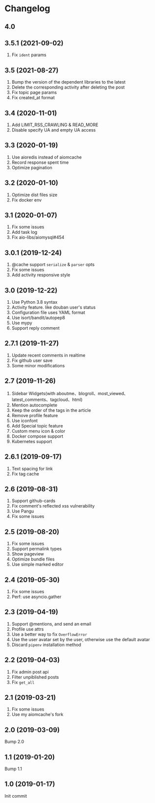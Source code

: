 # Changelog
## 4.0

## 3.5.1 (2021-09-02)

1. Fix `ident` params

## 3.5 (2021-08-27)

1. Bump the version of the dependent libraries to the latest
2. Delete the corresponding activity after deleting the post
3. Fix topic page params
4. Fix created_at format

## 3.4 (2020-11-01)

1. Add LIMIT_RSS_CRAWLING & READ_MORE
2. Disable specify UA and empty UA access

## 3.3 (2020-01-19)

1. Use aioredis instead of aiomcache
2. Record response spent time
3. Optimize pagination

## 3.2 (2020-01-10)

1. Optimize dist files size
2. Fix docker env

## 3.1 (2020-01-07)

1. Fix some issues
2. Add task log
3. Fix aio-libs/aiomysql#454

## 3.0.1 (2019-12-24)

1. @cache support `serialize` & `parser` opts
2. Fix some issues
3. Add activity responsive style

## 3.0 (2019-12-22)

1. Use Python 3.8 syntax
2. Activity feature. like douban user's status
3. Configuration file uses YAML format
4. Use isort/bandit/autopep8
5. Use mypy
6. Support reply comment

## 2.7.1 (2019-11-27)

1. Update recent comments in realtime
2. Fix github user save
3. Some minor modifications

## 2.7 (2019-11-26)

1. Sidebar Widgets(with aboutme、blogroll、most\_viewed、latest\_comments、tagcloud、html)
2. Mention autocomplete
3. Keep the order of the tags in the article
4. Remove profile feature
5. Use iconfont
6. Add Special topic feature
7. Custom menu icon & color
8. Docker compose support
9. Kubernetes support

## 2.6.1 (2019-09-17)

1. Text spacing for link
2. Fix tag cache

## 2.6 (2019-08-31)

1. Support github-cards
2. Fix comment's reflected xss vulnerability
3. Use Pangu
4. Fix some issues

## 2.5 (2019-08-20)

1. Fix some issues
2. Support permalink types
3. Show pageview
4. Optimize bundle files
5. Use simple marked editor

## 2.4 (2019-05-30)

1. Fix some issues
2. Perf: use asyncio.gather

## 2.3 (2019-04-19)

1. Support @mentions, and send an email
2. Profile use attrs
3. Use a better way to fix `OverflowError`
4. Use the user avatar set by the user, otherwise use the default avatar
5. Discard `pipenv` installation method

## 2.2 (2019-04-03)

1. Fix admin post api
2. Filter unpiblished posts
3. Fix `get_all`

## 2.1 (2019-03-21)

1. Fix some issues
2. Use my aiomcache's fork

## 2.0 (2019-03-09)

Bump 2.0

## 1.1 (2019-01-20)

Bump 1.1

## 1.0 (2019-01-17)

Init commit
